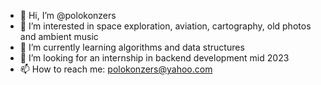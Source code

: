 - 👋 Hi, I’m @polokonzers
- 👀 I’m interested in space exploration, aviation, cartography, old photos and ambient music
- 🌱 I’m currently learning algorithms and data structures
- 💞️ I’m looking for an internship in backend development mid 2023
- 📫 How to reach me: polokonzers@yahoo.com

<!---
polokonzers/polokonzers is a ✨ special ✨ repository because its `README.md` (this file) appears on your GitHub profile.
You can click the Preview link to take a look at your changes.
--->

